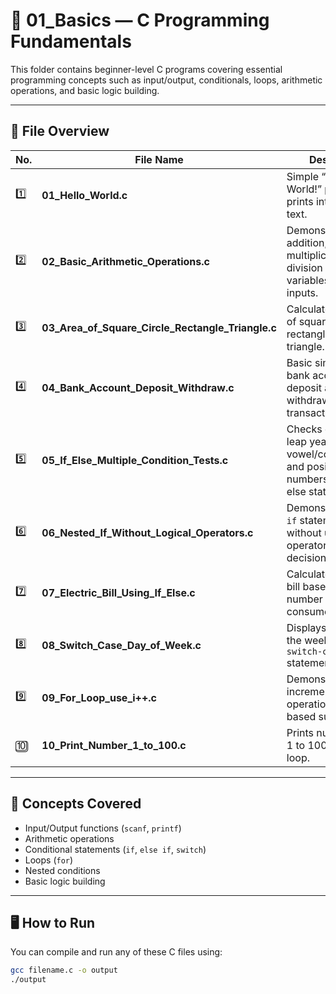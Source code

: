 # 🧠 01_Basics — C Programming Fundamentals

This folder contains beginner-level C programs covering essential programming concepts such as input/output, conditionals, loops, arithmetic operations, and basic logic building.

---

## 📂 File Overview

| No. | File Name | Description |
|-----|------------|--------------|
| 1️⃣ | **01_Hello_World.c** | Simple “Hello, World!” program — prints introductory text. |
| 2️⃣ | **02_Basic_Arithmetic_Operations.c** | Demonstrates addition, subtraction, multiplication, and division using variables and user inputs. |
| 3️⃣ | **03_Area_of_Square_Circle_Rectangle_Triangle.c** | Calculates the area of square, circle, rectangle, and triangle. |
| 4️⃣ | **04_Bank_Account_Deposit_Withdraw.c** | Basic simulation of a bank account for deposit and withdrawal transactions. |
| 5️⃣ | **05_If_Else_Multiple_Condition_Tests.c** | Checks divisibility, leap year, vowel/consonant, and positive/negative numbers using if-else statements. |
| 6️⃣ | **06_Nested_If_Without_Logical_Operators.c** | Demonstrates nested `if` statements without using logical operators for decision making. |
| 7️⃣ | **07_Electric_Bill_Using_If_Else.c** | Calculates electric bill based on the number of units consumed. |
| 8️⃣ | **08_Switch_Case_Day_of_Week.c** | Displays the day of the week using `switch-case` statements. |
| 9️⃣ | **09_For_Loop_use_i++.c** | Demonstrates increment/decrement operations and loop-based summations. |
| 🔟 | **10_Print_Number_1_to_100.c** | Prints numbers from 1 to 100 using a `for` loop. |

---

## 🧩 Concepts Covered
- Input/Output functions (`scanf`, `printf`)
- Arithmetic operations
- Conditional statements (`if`, `else if`, `switch`)
- Loops (`for`)
- Nested conditions
- Basic logic building

---

## 🖥️ How to Run
You can compile and run any of these C files using:
```bash
gcc filename.c -o output
./output
